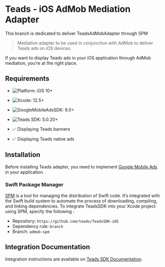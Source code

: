 # Teads - iOS AdMob Mediation Adapter

This branch is dedicated to deliver TeadsAdMobAdapter through SPM

> Mediation adapter to be used in conjunction with AdMob to deliver Teads ads on iOS devices.

If you want to display Teads ads in your iOS application through AdMob mediation, you’re at the right place.

## Requirements

- ![Platform: iOS 10+](https://img.shields.io/badge/Platform-iOS%2010%2B-blue.svg?style=flat)
- ![Xcode: 12.5+](https://img.shields.io/badge/Xcode-12.5+-blue.svg?style=flat)
- ![GoogleMobileAdsSDK: 9.0+](https://img.shields.io/badge/GoogleMobileAdsSDK-9.0+-blue.svg?style=flat)
- ![Teads SDK: 5.0.20+](https://img.shields.io/badge/Teads%20SDK-5.0.20+-blue.svg?style=flat)

- ✅  Displaying Teads banners
- ✅  Displaying Teads native ads

## Installation

Before installing Teads adapter, you need to implement [Google Mobile Ads](https://developers.google.com/admob/ios/quick-start) in your application.

### Swift Package Manager

[SPM](https://swift.org/package-manager/) is a tool for managing the distribution of Swift code. It’s integrated with the Swift build system to automate the process of downloading, compiling, and linking dependencies. To integrate TeadsSDK into your Xcode project using SPM, specify the following :

- Repository: `https://github.com/teads/TeadsSDK-iOS`
- Dependency rule: `branch` 
- Branch: `admob-spm`

## Integration Documentation

Integration instructions are available on [Teads SDK Documentation](https://support.teads.tv/support/solutions/articles/36000314767-inread-google-ad-manager-and-admob-mediation).
